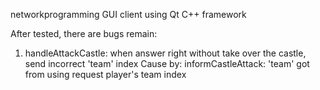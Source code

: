 networkprogramming
GUI client using Qt C++ framework

After tested, there are bugs remain:

1. handleAttackCastle: when answer right without take over the castle, send incorrect 'team' index 
   Cause by: informCastleAttack: 'team' got from using request player's team index